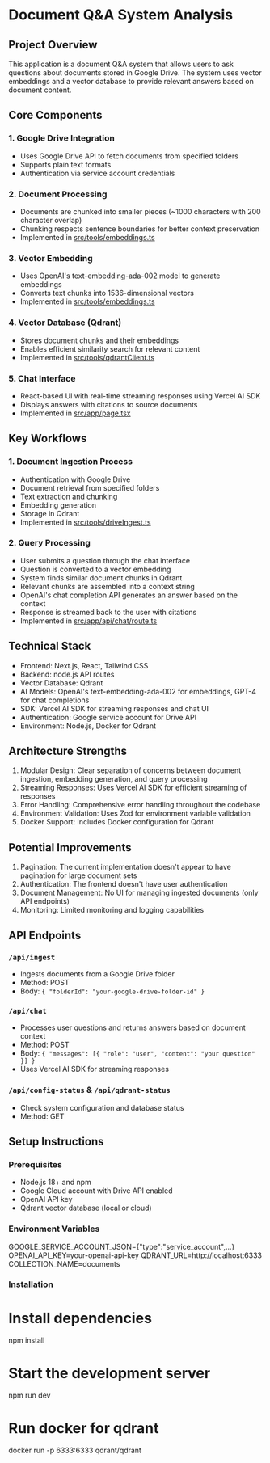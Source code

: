 # Document Q&A System Analysis

## Project Overview
This application is a document Q&A system that allows users to ask questions about documents stored in Google Drive. The system uses vector embeddings and a vector database to provide relevant answers based on document content.

## Core Components

### 1. Google Drive Integration
- Uses Google Drive API to fetch documents from specified folders
- Supports plain text formats
- Authentication via service account credentials

### 2. Document Processing
- Documents are chunked into smaller pieces (~1000 characters with 200 character overlap)
- Chunking respects sentence boundaries for better context preservation
- Implemented in [src/tools/embeddings.ts](cci:7://file:///c:/Users/DELL/Desktop/Santosh%20AS/simple-doc-chat-main/simple-doc-chat-main/src/tools/embeddings.ts:0:0-0:0)

### 3. Vector Embedding
- Uses OpenAI's text-embedding-ada-002 model to generate embeddings
- Converts text chunks into 1536-dimensional vectors
- Implemented in [src/tools/embeddings.ts](cci:7://file:///c:/Users/DELL/Desktop/Santosh%20AS/simple-doc-chat-main/simple-doc-chat-main/src/tools/embeddings.ts:0:0-0:0)

### 4. Vector Database (Qdrant)
- Stores document chunks and their embeddings
- Enables efficient similarity search for relevant content
- Implemented in [src/tools/qdrantClient.ts](cci:7://file:///c:/Users/DELL/Desktop/Santosh%20AS/simple-doc-chat-main/simple-doc-chat-main/src/tools/qdrantClient.ts:0:0-0:0)

### 5. Chat Interface
- React-based UI with real-time streaming responses using Vercel AI SDK
- Displays answers with citations to source documents
- Implemented in [src/app/page.tsx](cci:7://file:///c:/Users/DELL/Desktop/Santosh%20AS/simple-doc-chat-main/simple-doc-chat-main/src/app/page.tsx:0:0-0:0)

## Key Workflows

### 1. Document Ingestion Process
- Authentication with Google Drive
- Document retrieval from specified folders
- Text extraction and chunking
- Embedding generation
- Storage in Qdrant
- Implemented in [src/tools/driveIngest.ts](cci:7://file:///c:/Users/DELL/Desktop/Santosh%20AS/simple-doc-chat-main/simple-doc-chat-main/src/tools/driveIngest.ts:0:0-0:0)

### 2. Query Processing
- User submits a question through the chat interface
- Question is converted to a vector embedding
- System finds similar document chunks in Qdrant
- Relevant chunks are assembled into a context string
- OpenAI's chat completion API generates an answer based on the context
- Response is streamed back to the user with citations
- Implemented in [src/app/api/chat/route.ts](cci:7://file:///c:/Users/DELL/Desktop/Santosh%20AS/simple-doc-chat-main/simple-doc-chat-main/src/app/api/chat/route.ts:0:0-0:0)

## Technical Stack
- Frontend: Next.js, React, Tailwind CSS
- Backend: node.js API routes
- Vector Database: Qdrant
- AI Models: OpenAI's text-embedding-ada-002 for embeddings, GPT-4 for chat completions
- SDK: Vercel AI SDK for streaming responses and chat UI
- Authentication: Google service account for Drive API
- Environment: Node.js, Docker for Qdrant

## Architecture Strengths
1. Modular Design: Clear separation of concerns between document ingestion, embedding generation, and query processing
2. Streaming Responses: Uses Vercel AI SDK for efficient streaming of responses
3. Error Handling: Comprehensive error handling throughout the codebase
4. Environment Validation: Uses Zod for environment variable validation
5. Docker Support: Includes Docker configuration for Qdrant

## Potential Improvements
1. Pagination: The current implementation doesn't appear to have pagination for large document sets
2. Authentication: The frontend doesn't have user authentication
3. Document Management: No UI for managing ingested documents (only API endpoints)
4. Monitoring: Limited monitoring and logging capabilities

## API Endpoints

### `/api/ingest`
- Ingests documents from a Google Drive folder
- Method: POST
- Body: `{ "folderId": "your-google-drive-folder-id" }`

### `/api/chat`
- Processes user questions and returns answers based on document context
- Method: POST
- Body: `{ "messages": [{ "role": "user", "content": "your question" }] }`
- Uses Vercel AI SDK for streaming responses

### `/api/config-status` & `/api/qdrant-status`
- Check system configuration and database status
- Method: GET

## Setup Instructions

### Prerequisites
- Node.js 18+ and npm
- Google Cloud account with Drive API enabled
- OpenAI API key
- Qdrant vector database (local or cloud)

### Environment Variables
GOOGLE_SERVICE_ACCOUNT_JSON={"type":"service_account",...}
OPENAI_API_KEY=your-openai-api-key
QDRANT_URL=http://localhost:6333
COLLECTION_NAME=documents

### Installation
# Install dependencies
npm install

# Start the development server
npm run dev

# Run docker for qdrant
docker run -p 6333:6333 qdrant/qdrant